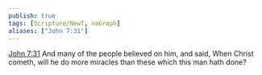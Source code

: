 ```yaml
---
publish: true
tags: [Scripture/NewT, noGraph]
aliases: ["John 7:31"]
---
```

[John 7:31](https://churchofjesuschrist.org/study/scriptures/nt/john/7?lang=eng&id=p31#p31) And many of the people believed on him, and said, When Christ cometh, will he do more miracles than these which this man hath done?
